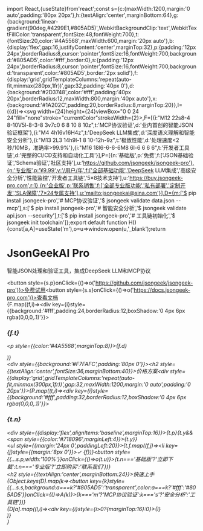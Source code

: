 import React,{useState}from'react';const s={c:{maxWidth:1200,margin:'0 auto',padding:'80px 20px'},h:{textAlign:'center',marginBottom:64},g:{background:'linear-gradient(90deg,#4299E1,#805AD5)',WebkitBackgroundClip:'text',WebkitTextFillColor:'transparent',fontSize:48,fontWeight:700},t:{fontSize:20,color:'#4A5568',maxWidth:600,margin:'20px auto'},b:{display:'flex',gap:16,justifyContent:'center',marginTop:32},p:{padding:'12px 24px',borderRadius:8,cursor:'pointer',fontSize:16,fontWeight:700,background:'#805AD5',color:'#fff',border:0},s:{padding:'12px 24px',borderRadius:8,cursor:'pointer',fontSize:16,fontWeight:700,background:'transparent',color:'#805AD5',border:'2px solid'},f:{display:'grid',gridTemplateColumns:'repeat(auto-fit,minmax(280px,1fr))',gap:32,padding:'40px 0'},d:{background:'#2D3748',color:'#fff',padding:'40px 20px',borderRadius:12,maxWidth:800,margin:'40px auto'},x:{background:'#1A202C',padding:20,borderRadius:8,marginTop:20}},I=({d})=><svg width={24}height={24}viewBox="0 0 24 24"fill="none"stroke="currentColor"strokeWidth={2}><path d={d}/></svg>,F=[{i:"M12 22s8-4 8-10V5l-8-3-8 3v7c0 6 8 10 8 10z",t:'MCP协议验证',d:'业内首创的智能JSON验证框架'},{i:"M4 4h16v16H4z",t:'DeepSeek LLM集成',d:'深度语义理解和智能安全分析'},{i:"M13 2L3 14h9l-1 8 10-12h-9z",t:'极致性能',d:'处理速度<2秒/10MB，准确率>99.9%'},{i:"M16 18l6-6-6-6M8 6l-6 6 6 6",t:'开发者工具链',d:'完整的CI/CD支持和自动化工具'}],P=[{n:'基础版',p:'免费',f:['JSON基础验证','Schema验证','社区支持'],u:'https://github.com/jsongeek/jsongeek-pro'},{n:'专业版',p:'¥9.99',y:'/用户/年',f:['全部基础功能','DeepSeek LLM集成','高级安全分析','性能监控','开发者工具链','5×8技术支持'],u:'https://buy.jsongeek-pro.com',r:1},{n:'企业版',p:'联系销售',f:['全部专业版功能','私有部署','定制开发','SLA保障','7×24专属支持'],u:'mailto:jsongeekai@sina.com'}],D={m:['$ pip install jsongeek-pro','# MCP协议验证','$ jsongeek validate data.json --mcp'],s:['$ pip install jsongeek-pro','# 智能安全分析','$ jsongeek validate api.json --security'],t:['$ pip install jsongeek-pro','# 工具链初始化','$ jsongeek init toolchain']};export default function H(){const[a,A]=useState('m'),o=u=>window.open(u,'_blank');return<div><div style={s.c}><div style={s.h}><h1 style={s.g}>JsonGeekAI Pro</h1><p style={s.t}>智能JSON处理和验证工具，集成DeepSeek LLM和MCP协议</p><div style={s.b}><button style={s.p}onClick={()=>o('https://github.com/jsongeek/jsongeek-pro')}>免费试用</button><button style={s.s}onClick={()=>o('https://docs.jsongeek-pro.com')}>查看文档</button></div></div><div style={s.f}>{F.map((f,i)=><div key={i}style={{background:'#fff',padding:24,borderRadius:12,boxShadow:'0 4px 6px rgba(0,0,0,.1)'}}><I d={f.i}/><div style={{marginTop:16}}><h3 style={{fontSize:20,fontWeight:700}}>{f.t}</h3><p style={{color:'#4A5568',marginTop:8}}>{f.d}</p></div></div>)}</div><div style={{background:'#F7FAFC',padding:'80px 0'}}><h2 style={{textAlign:'center',fontSize:36,marginBottom:40}}>价格方案</h2><div style={{display:'grid',gridTemplateColumns:'repeat(auto-fit,minmax(300px,1fr))',gap:32,maxWidth:1200,margin:'0 auto',padding:'0 20px'}}>{P.map((t,i)=><div key={i}style={{background:'#fff',padding:32,borderRadius:12,boxShadow:'0 4px 6px rgba(0,0,0,.1)'}}><h3 style={{fontSize:24,fontWeight:700}}>{t.n}</h3><div style={{display:'flex',alignItems:'baseline',marginTop:16}}><span style={{fontSize:36,fontWeight:700}}>{t.p}</span>{t.y&&<span style={{color:'#718096',marginLeft:4}}>{t.y}</span>}</div><ul style={{margin:'24px 0',paddingLeft:20}}>{t.f.map((f,j)=><li key={j}style={{margin:'8px 0'}}>✓ {f}</li>)}</ul><button style={{...s.p,width:'100%'}}onClick={()=>o(t.u)}>{t.n==='基础版'?'立即下载':t.n==='专业版'?'立即购买':'联系我们'}</button></div>)}</div></div><div style={s.d}><h2 style={{textAlign:'center',marginBottom:24}}>快速上手</h2><div style={s.b}>{Object.keys(D).map(k=><button key={k}style={{...s.s,background:a===k?'#805AD5':'transparent',color:a===k?'#fff':'#805AD5'}}onClick={()=>A(k)}>{k==='m'?'MCP协议验证':k==='s'?'安全分析':'工具链'}</button>)}</div><div style={s.x}>{D[a].map((l,i)=><div key={i}style={i>0?{marginTop:16}:0}>{l}</div>)}</div></div></div></div>}

